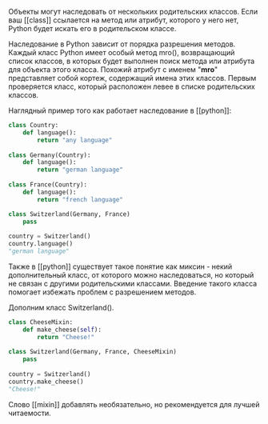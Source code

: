 Объекты могут наследовать от нескольких родительских классов. 
Если ваш [[class]] ссылается на метод или атрибут, которого у него нет, Python будет искать его в родительском классе.

Наследование в Python зависит от порядка разрешения методов. Каждый класс Python имеет особый метод mro(), возвращающий список классов, в которых будет выполнен поиск метода или атрибута для объекта этого класса. Похожий атрибут с именем "__mro__" представляет собой кортеж, содержащий имена этих классов. Первым проверяется класс, который расположен левее в списке родительских классов.

Наглядный пример того как работает наследование в [[python]]:

```python
class Country:
    def language():
        return "any language"
        
class Germany(Country):
    def language():
        return "german language"
        
class France(Country):
    def language():
        return "french language"

class Switzerland(Germany, France)
    pass
    
country = Switzerland()
country.language()
"german language"
```

Также в [[python]] существует такое понятие как миксин - некий дополнительный класс, от которого можно наследоваться, но который не связан с другими родительскими классами. Введение такого класса помогает избежать проблем с разрешением методов.

Дополним класс Switzerland().

```python
class CheeseMixin:
    def make_cheese(self):
        return "Cheese!"
        
class Switzerland(Germany, France, CheeseMixin)
    pass
    
country = Switzerland()
country.make_cheese()
"Cheese!"
```

Слово [[mixin]] добавлять необязательно, но рекомендуется для лучшей читаемости.